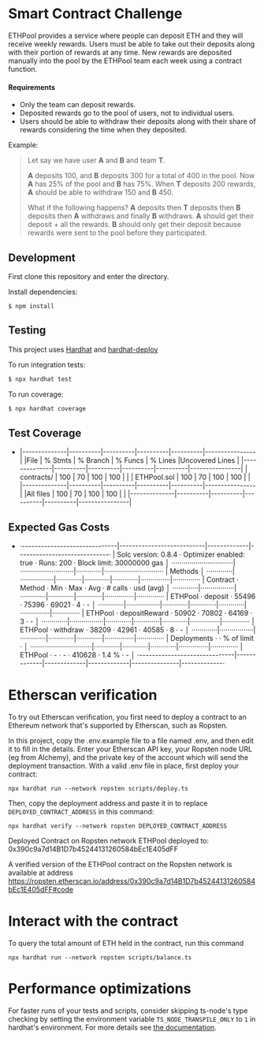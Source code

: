 # Smart Contract Challenge

ETHPool provides a service where people can deposit ETH and they will receive weekly rewards. Users must be able to take out their deposits along with their portion of rewards at any time. New rewards are deposited manually into the pool by the ETHPool team each week using a contract function.

#### Requirements

- Only the team can deposit rewards.
- Deposited rewards go to the pool of users, not to individual users.
- Users should be able to withdraw their deposits along with their share of rewards considering the time when they deposited.

Example:

> Let say we have user **A** and **B** and team **T**.
>
> **A** deposits 100, and **B** deposits 300 for a total of 400 in the pool. Now **A** has 25% of the pool and **B** has 75%. When **T** deposits 200 rewards, **A** should be able to withdraw 150 and **B** 450.
>
> What if the following happens? **A** deposits then **T** deposits then **B** deposits then **A** withdraws and finally **B** withdraws.
> **A** should get their deposit + all the rewards.
> **B** should only get their deposit because rewards were sent to the pool before they participated.

## Development

First clone this repository and enter the directory.

Install dependencies:

```
$ npm install
```

## Testing

This project uses [Hardhat](https://hardhat.dev) and [hardhat-deploy](https://github.com/wighawag/hardhat-deploy)

To run integration tests:

```sh
$ npx hardhat test
```

To run coverage:

```sh
$ npx hardhat coverage
```

## Test Coverage

- |--------------|----------|----------|----------|----------|----------------|
  |File | % Stmts | % Branch | % Funcs | % Lines |Uncovered Lines |
  |--------------|----------|----------|----------|----------|----------------|
  | contracts/ | 100 | 70 | 100 | 100 | |
  | ETHPool.sol | 100 | 70 | 100 | 100 | |
  |--------------|----------|----------|----------|----------|----------------|
  |All files | 100 | 70 | 100 | 100 | |
  |--------------|----------|----------|----------|----------|----------------|

## Expected Gas Costs

- ·------------------------------|---------------------------|-------------|-----------------------------·
  | Solc version: 0.8.4 · Optimizer enabled: true · Runs: 200 · Block limit: 30000000 gas │
  ·······························|···························|·············|······························
  | Methods │
  ·············|·················|·············|·············|·············|···············|··············
  | Contract · Method · Min · Max · Avg · # calls · usd (avg) │
  ·············|·················|·············|·············|·············|···············|··············
  | ETHPool · deposit · 55496 · 75396 · 69021 · 4 · - │
  ·············|·················|·············|·············|·············|···············|··············
  | ETHPool · depositReward · 50902 · 70802 · 64169 · 3 · - │
  ·············|·················|·············|·············|·············|···············|··············
  | ETHPool · withdraw · 38209 · 42961 · 40585 · 8 · - │
  ·············|·················|·············|·············|·············|···············|··············
  | Deployments · · % of limit · │
  ·······························|·············|·············|·············|···············|··············
  | ETHPool · - · - · 410628 · 1.4 % · - │
  ·------------------------------|-------------|-------------|-------------|---------------|-------------·

# Etherscan verification

To try out Etherscan verification, you first need to deploy a contract to an Ethereum network that's supported by Etherscan, such as Ropsten.

In this project, copy the .env.example file to a file named .env, and then edit it to fill in the details. Enter your Etherscan API key, your Ropsten node URL (eg from Alchemy), and the private key of the account which will send the deployment transaction. With a valid .env file in place, first deploy your contract:

```shell
npx hardhat run --network ropsten scripts/deploy.ts
```

Then, copy the deployment address and paste it in to replace `DEPLOYED_CONTRACT_ADDRESS` in this command:

```shell
npx hardhat verify --network ropsten DEPLOYED_CONTRACT_ADDRESS
```

Deployed Contract on Ropsten network
ETHPool deployed to: 0x390c9a7d14B1D7b45244131260584bEc1E405dFF

A verified version of the ETHPool contract on the Ropsten network is available at address
https://ropsten.etherscan.io/address/0x390c9a7d14B1D7b45244131260584bEc1E405dFF#code

# Interact with the contract

To query the total amount of ETH held in the contract, run this command

```shell
npx hardhat run --network ropsten scripts/balance.ts
```

# Performance optimizations

For faster runs of your tests and scripts, consider skipping ts-node's type checking by setting the environment variable `TS_NODE_TRANSPILE_ONLY` to `1` in hardhat's environment. For more details see [the documentation](https://hardhat.org/guides/typescript.html#performance-optimizations).
